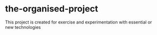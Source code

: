 # the-organised-project
This project is created for exercise and experimentation with essential or new technologies
